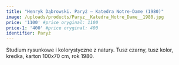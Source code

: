 ```yaml
---
title: "Henryk Dąbrowski. Paryż – Katedra Notre-Dame (1980)"
image: /uploads/products/Paryz__Katedra_Notre_Dame__1980.jpg
price: '1100' #price oryginal: 1100
price-1: '400' #price oryginal: 400
identifier: Paryż
---
```


Studium rysunkowe i kolorystyczne z natury. Tusz czarny, tusz kolor, kredka, karton 100x70 cm, rok 1980.